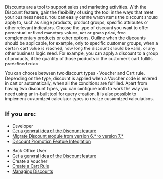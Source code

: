 Discounts are a tool to support sales and marketing activities. With the Discount feature, gain the flexibility of using the tool in the ways that meet your business needs. You can easily define which items the discount should apply to, such as single products, product groups, specific attributes or other relevant indicators. Choose the type of discount you want to offer percentual or fixed monetary values, net or gross price, free
complementary products or other options. Outline when the discounts should be applicable, for example, only to specific customer groups, when a certain cart value is reached, how long the discount should be valid, or any other business logic need. For example, you can apply a discount to a group of products, if the quantity of those products in the customer’s cart fulfills predefined rules.

You can choose between two discount types - Voucher and Cart rule. Depending on the type, discount is applied when a Voucher code is entered in cart or automatically, when all the conditions are fulfilled. Apart from having two discount types, you can configure both to work the way you need using an in-built tool for query creation. It is also possible to implement customized calculator types to realize customized calculations.

## If you are:

<div class="mr-container">
    <div class="mr-list-container">
        <!-- col1 -->
        <div class="mr-col">
            <ul class="mr-list mr-list-green">
                <li class="mr-title">Developer</li>
                <li><a href="https://documentation.spryker.com/docs/discount-feature-overview">Get a general idea of the Discount feature</a></li>
                <li><a href="https://documentation.spryker.com/docs/mg-discount#upgrading-from-version-6---to-version-7--" class="mr-link">Migrate Discount module from version 6.* to version 7.*</a></li>
                <li><a href="https://documentation.spryker.com/v4/docs/discount-promotion-feature-integration" class="mr-link">Discount Promotion Feature Integration</a></li>
               <!-- <li><a href="https://documentation.spryker.com/v4/docs/db-schema-discounts" class="mr-link"> Learn the Discounts database schema</a></li>-->
            </ul>
        </div>
        <!-- col2 -->
        <div class="mr-col">
            <ul class="mr-list mr-list-blue">
                <li class="mr-title"> Back Office User</li>
                <li><a href="https://documentation.spryker.com/docs/discount-feature-overview">Get a general idea of the Discount feature</a></li>
                <li><a href="https://documentation.spryker.com/docs/creating-a-voucher" class="mr-link">Create a Voucher</a></li>
                <li><a href="https://documentation.spryker.com/docs/creating-a-cart-rule" class="mr-link">Create a Cart Rule</a></li>
                 <li><a href="https://documentation.spryker.com/v4/docs/managing-discounts" class="mr-link">Managing Discounts</a></li>
            </ul>
        </div>
    </div>
</div>